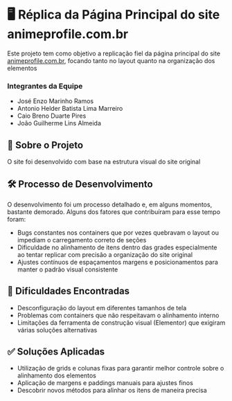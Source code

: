 # 🖥️ Réplica da Página Principal do site animeprofile.com.br

Este projeto tem como objetivo a replicação fiel da página principal do site [animeprofile.com.br](https://animeprofile.com.br), focando tanto no layout quanto na organização dos elementos

### Integrantes da Equipe

- José Enzo Marinho Ramos
- Antonio Helder Batista Lima Marreiro
- Caio Breno Duarte Pires
- João Guilherme Lins Almeida

## 📄 Sobre o Projeto

O site foi desenvolvido com base na estrutura visual do site original

## 🛠️ Processo de Desenvolvimento

O desenvolvimento foi um processo detalhado e, em alguns momentos, bastante demorado. Alguns dos fatores que contribuíram para esse tempo foram:

- Bugs constantes nos containers que por vezes quebravam o layout ou impediam o carregamento correto de seções  
- Dificuldade no alinhamento de itens dentro das grades especialmente ao tentar replicar com precisão a organização do site original  
- Ajustes contínuos de espaçamentos margens e posicionamentos para manter o padrão visual consistente  

## 🚧 Dificuldades Encontradas

- Desconfiguração do layout em diferentes tamanhos de tela  
- Problemas com containers que não respeitavam o alinhamento interno  
- Limitações da ferramenta de construção visual (Elementor) que exigiram várias soluções alternativas  

## ✅ Soluções Aplicadas

- Utilização de grids e colunas fixas para garantir melhor controle sobre o alinhamento dos elementos  
- Aplicação de margens e paddings manuais para ajustes finos  
- Descobrir novos métodos para alinhar os itens de maneira precisa

